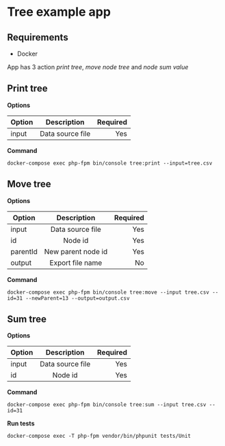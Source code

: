 # Tree example app

## Requirements

- Docker



App has 3 action _print tree_, _move node tree_ and _node sum value_ 

## Print tree

**Options**

| Option        | Description           | Required  |
| ------------- |:-------------:| -----:|
| input      | Data source file | Yes |

**Command**

``docker-compose exec php-fpm bin/console tree:print --input=tree.csv``


## Move tree

**Options**

| Option        | Description           | Required  |
| ------------- |:-------------:| -----:|
| input      | Data source file | Yes |
| id      | Node id | Yes |
| parentId      | New parent node id | Yes |
| output      | Export file name | No |

**Command**

``docker-compose exec php-fpm bin/console tree:move --input tree.csv --id=31 --newParent=13 --output=output.csv``


## Sum tree

**Options**

| Option        | Description           | Required  |
| ------------- |:-------------:| -----:|
| input      | Data source file | Yes |
| id      | Node id | Yes |

**Command**

``docker-compose exec php-fpm bin/console tree:sum --input tree.csv --id=31``


**Run tests**

``docker-compose exec -T php-fpm vendor/bin/phpunit tests/Unit
``
